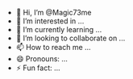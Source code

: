 - 👋 Hi, I’m @Magic73me
- 👀 I’m interested in ...
- 🌱 I’m currently learning ...
- 💞️ I’m looking to collaborate on ...
- 📫 How to reach me ...
- 😄 Pronouns: ...
- ⚡ Fun fact: ...

<!---
Magic73me/Magic73me is a ✨ special ✨ repository because its `README.md` (this file) appears on your GitHub profile.
You can click the Preview link to take a look at your changes.
--->
